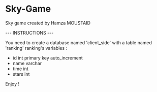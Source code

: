 # Sky-Game
Sky game created by Hamza MOUSTAID

--- INSTRUCTIONS ---

You need to create a database named 'client_side'
with a table named 'ranking'
ranking's variables :
- id int primary key auto_increment
- name varchar
- time int
- stars int

Enjoy !

